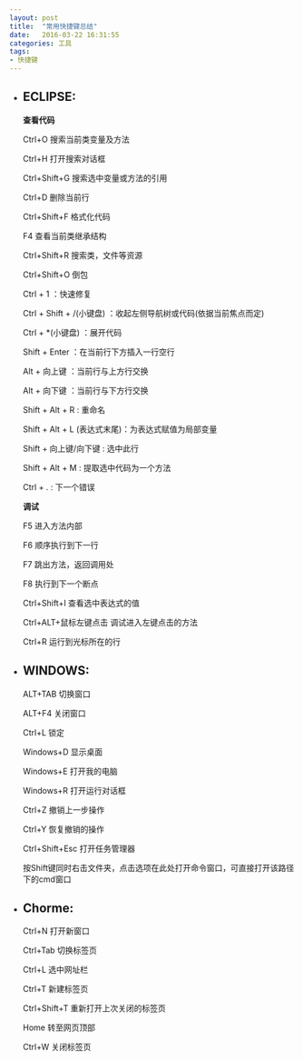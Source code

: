 ```yaml
---
layout: post
title:  "常用快捷键总结"
date:   2016-03-22 16:31:55
categories: 工具
tags: 
- 快捷键
---
```

- ## ECLIPSE:

   **查看代码**
   
   Ctrl+O 搜索当前类变量及方法

   Ctrl+H 打开搜索对话框

   Ctrl+Shift+G  搜索选中变量或方法的引用

   Ctrl+D 删除当前行

   Ctrl+Shift+F 格式化代码

   F4 查看当前类继承结构

   Ctrl+Shift+R 搜索类，文件等资源

   Ctrl+Shift+O 倒包
   
   Ctrl + 1 ：快速修复
  
   Ctrl + Shift + /(小键盘) ：收起左侧导航树或代码(依据当前焦点而定)

   Ctrl + *(小键盘) ：展开代码

   Shift + Enter ：在当前行下方插入一行空行

   Alt + 向上键 ：当前行与上方行交换

   Alt + 向下键 ：当前行与下方行交换

   Shift + Alt + R : 重命名

   Shift + Alt + L (表达式末尾)：为表达式赋值为局部变量

   Shift + 向上键/向下键 : 选中此行

   Shift + Alt + M : 提取选中代码为一个方法

   Ctrl + . : 下一个错误

   **调试**
     
     F5 进入方法内部
     
     F6 顺序执行到下一行
     
     F7 跳出方法，返回调用处
     
     F8 执行到下一个断点

     Ctrl+Shift+I  查看选中表达式的值

     Ctrl+ALT+鼠标左键点击   调试进入左键点击的方法

     Ctrl+R   运行到光标所在的行
     
- ## WINDOWS:
   
   ALT+TAB 切换窗口
   
   ALT+F4  关闭窗口
   
   Ctrl+L  锁定
   
   Windows+D 显示桌面
   
   Windows+E 打开我的电脑
   
   Windows+R 打开运行对话框
   
   Ctrl+Z 撤销上一步操作
   
   Ctrl+Y 恢复撤销的操作
   
   Ctrl+Shift+Esc 打开任务管理器

   按Shift键同时右击文件夹，点击选项在此处打开命令窗口，可直接打开该路径下的cmd窗口
   
- ## Chorme:
  
   Ctrl+N 打开新窗口
   
   Ctrl+Tab 切换标签页
   
   Ctrl+L 选中网址栏
   
   Ctrl+T 新建标签页
   
   Ctrl+Shift+T 重新打开上次关闭的标签页
   
   Home 转至网页顶部
   
   Ctrl+W 关闭标签页
   
